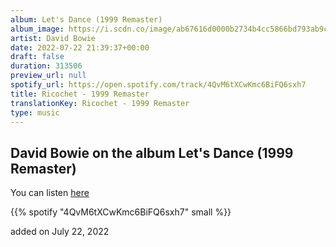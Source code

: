 ```yaml
---
album: Let's Dance (1999 Remaster)
album_image: https://i.scdn.co/image/ab67616d0000b2734b4cc5866bd793ab9caa8bb5
artist: David Bowie
date: 2022-07-22 21:39:37+00:00
draft: false
duration: 313506
preview_url: null
spotify_url: https://open.spotify.com/track/4QvM6tXCwKmc6BiFQ6sxh7
title: Ricochet - 1999 Remaster
translationKey: Ricochet - 1999 Remaster
type: music
---
```


## David Bowie on the album Let's Dance (1999 Remaster)

You can listen [here](https://open.spotify.com/track/4QvM6tXCwKmc6BiFQ6sxh7)

{{% spotify "4QvM6tXCwKmc6BiFQ6sxh7" small %}}

added on July 22, 2022